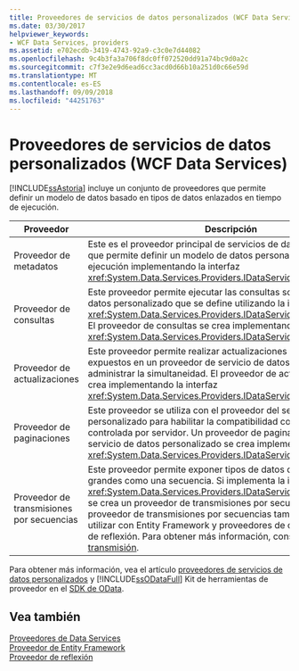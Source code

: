 ```yaml
---
title: Proveedores de servicios de datos personalizados (WCF Data Services)
ms.date: 03/30/2017
helpviewer_keywords:
- WCF Data Services, providers
ms.assetid: e702ecdb-3419-4743-92a9-c3c0e7d44082
ms.openlocfilehash: 9c4b3fa3a706f8dc0ff072520dd91a74bc9d0a2c
ms.sourcegitcommit: c7f3e2e9d6ead6cc3acd0d66b10a251d0c66e59d
ms.translationtype: MT
ms.contentlocale: es-ES
ms.lasthandoff: 09/09/2018
ms.locfileid: "44251763"
---
```

# <a name="custom-data-service-providers-wcf-data-services"></a>Proveedores de servicios de datos personalizados (WCF Data Services)
[!INCLUDE[ssAstoria](../../../../includes/ssastoria-md.md)] incluye un conjunto de proveedores que permite definir un modelo de datos basado en tipos de datos enlazados en tiempo de ejecución.  
  
|Proveedor|Descripción|  
|--------------|-----------------|  
|Proveedor de metadatos|Este es el proveedor principal de servicios de datos personalizados que permite definir un modelo de datos personalizado en tiempo de ejecución implementando la interfaz <xref:System.Data.Services.Providers.IDataServiceMetadataProvider>.|  
|Proveedor de consultas|Este proveedor permite ejecutar las consultas sobre un modelo de datos personalizado que se define utilizando la interfaz <xref:System.Data.Services.Providers.IDataServiceMetadataProvider>. El proveedor de consultas se crea implementando la interfaz <xref:System.Data.Services.Providers.IDataServiceQueryProvider>.|  
|Proveedor de actualizaciones|Este proveedor permite realizar actualizaciones a los tipos expuestos en un proveedor de servicio de datos personalizado y administrar la simultaneidad. El proveedor de actualizaciones se crea implementando la interfaz <xref:System.Data.Services.Providers.IDataServiceUpdateProvider>.|  
|Proveedor de paginaciones|Este proveedor se utiliza con el proveedor del servicio de datos personalizado para habilitar la compatibilidad con la paginación controlada por servidor. Un proveedor de paginaciones para un servicio de datos personalizado se crea implementando la interfaz <xref:System.Data.Services.Providers.IDataServicePagingProvider>.|  
|Proveedor de transmisiones por secuencias|Este proveedor permite exponer tipos de datos de objetos binarios grandes como una secuencia. Si implementa la interfaz <xref:System.Data.Services.Providers.IDataServiceStreamProvider>, se crea un proveedor de transmisiones por secuencias. El proveedor de transmisiones por secuencias también se puede utilizar con Entity Framework y proveedores de orígenes de datos de reflexión. Para obtener más información, consulte [proveedor de transmisión](../../../../docs/framework/data/wcf/streaming-provider-wcf-data-services.md).|  
  
 Para obtener más información, vea el artículo [proveedores de servicios de datos personalizados](https://go.microsoft.com/fwlink/?LinkID=186850) y [!INCLUDE[ssODataFull](../../../../includes/ssodatafull-md.md)] Kit de herramientas de proveedor en el [SDK de OData](https://go.microsoft.com/fwlink/?LinkId=186069).  
  
## <a name="see-also"></a>Vea también  
 [Proveedores de Data Services](../../../../docs/framework/data/wcf/data-services-providers-wcf-data-services.md)  
 [Proveedor de Entity Framework](../../../../docs/framework/data/wcf/entity-framework-provider-wcf-data-services.md)  
 [Proveedor de reflexión](../../../../docs/framework/data/wcf/reflection-provider-wcf-data-services.md)
